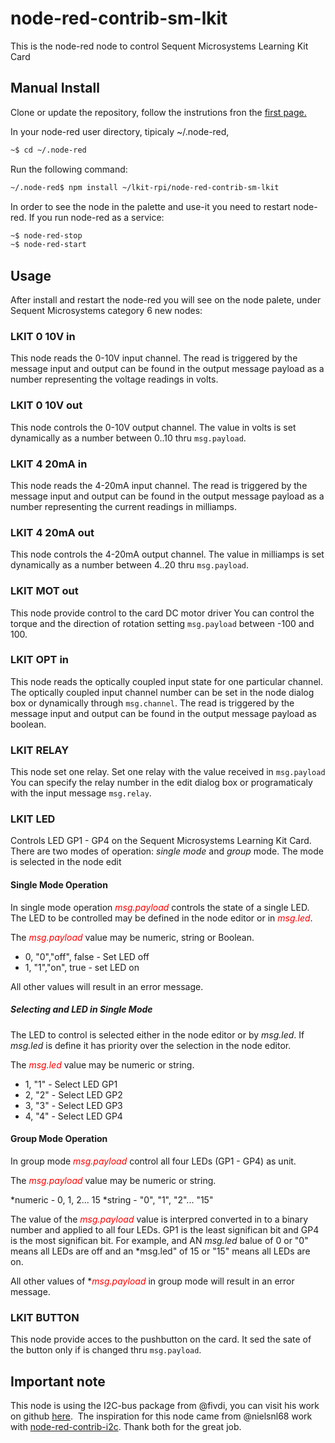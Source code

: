 # node-red-contrib-sm-lkit

This is the node-red node to control Sequent Microsystems Learning Kit Card

## Manual Install

Clone or update the repository, follow the instrutions fron the [first page.](https://github.com/SequentMicrosystems/lkit-rpi)

In your node-red user directory, tipicaly ~/.node-red,

```bash
~$ cd ~/.node-red
```

Run the following command:

```bash
~/.node-red$ npm install ~/lkit-rpi/node-red-contrib-sm-lkit
```

In order to see the node in the palette and use-it you need to restart node-red. If you run node-red as a service:
 ```bash
 ~$ node-red-stop
 ~$ node-red-start
 ```

## Usage

After install and restart the node-red you will see on the node palete, under Sequent Microsystems category 6 new nodes:

### LKIT 0 10V in

This node reads the 0-10V input channel.
The read is triggered by the message input and output can be found in the output message payload as a number representing the voltage readings in volts.

### LKIT 0 10V out

This node controls the 0-10V output channel.
The value in volts is set dynamically as a number between 0..10 thru ```msg.payload```.

### LKIT 4 20mA in

This node reads the 4-20mA input channel. 
The read is triggered by the message input and output can be found in the output message payload as a number representing the current readings in milliamps.

### LKIT 4 20mA out

This node controls the 4-20mA output channel.
The value in milliamps is set dynamically as a number between 4..20 thru ```msg.payload```.

### LKIT MOT out

This node provide control to the card DC motor driver
You can control the torque and the direction of rotation setting ```msg.payload``` between -100 and 100.

### LKIT OPT in

This node reads the optically coupled input state for one particular channel.
The optically coupled input channel number can be set in the node dialog box or dynamically through ```msg.channel```.
The read is triggered by the message input and output can be found in the output message payload as boolean.

### LKIT RELAY

This node set one relay.
Set one relay with the value received in ```msg.payload```
You can specify the relay number in the edit dialog box or programaticaly with the input message ```msg.relay```.

### LKIT LED

Controls LED GP1 - GP4 on the Sequent Microsystems Learning Kit Card.
There are two modes of operation: *single mode* and *group* mode.  The mode is selected in the node edit

#### Single Mode Operation
In single mode operation <span style = "color:red;">*msg.payload*</span> controls the state of a single LED.  The LED to be controlled may be defined in the node editor or in <span style = "color:red">*msg.led*</span>.

The <span style = "color:red;">*msg.payload*</span> value may be numeric, string or Boolean.

 * 0, "0","off", false - Set LED off
 * 1, "1","on", true   - set LED on

All other values will result in an error message.

##### Selecting and LED in Single Mode

The LED to control is selected either in the node editor or by *msg.led*.  If *msg.led* is define it has priority over the selection in the node editor.

The <span style = "color:red">*msg.led*</span> value may be numeric or string.

 * 1, "1" - Select LED GP1
 * 2, "2" - Select LED GP2
 * 3, "3" - Select LED GP3
 * 4, "4" - Select LED GP4
 

#### Group Mode Operation

In group mode <span style = "color:red;">*msg.payload*</span> control all four LEDs (GP1 - GP4) as unit.

The <span style = "color:red;">*msg.payload*</span> value may be numeric or string.

*numeric - 0, 1, 2... 15
*string - "0", "1", "2"... "15"

The value of the <span style = "color:red;">*msg.payload*</span> value is interpred converted in to a binary number and applied to all four LEDs.  GP1 is the least significan bit and GP4 is the most significan bit. For example, and AN *msg.led* balue of 0 or "0" means all LEDs are off and an *msg.led" of 15 or "15" means all LEDs are on.

All other values of *<span style = "color:red;">*msg.payload*</span> in group mode will result in an error message.

### LKIT BUTTON

This node provide acces to the pushbutton on the card.
It sed the sate of the button only if is changed thru ```msg.payload```.

## Important note

This node is using the I2C-bus package from @fivdi, you can visit his work on github [here](https://github.com/fivdi/i2c-bus). 
The inspiration for this node came from @nielsnl68 work with [node-red-contrib-i2c](https://github.com/nielsnl68/node-red-contrib-i2c).
Thank both for the great job.
